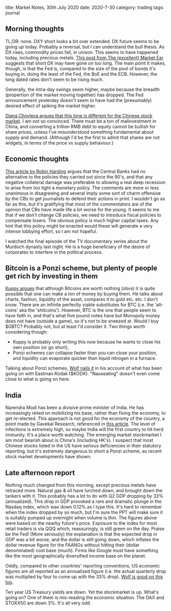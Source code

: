 title: Market Notes, 30th July 2020
date: 2020-7-30
category: trading
tags: journal

## Morning thoughts

TL;DR: none.
DXY short looks a bit over extended. DX future seems to be going up today. 
Probably a reversal, but I can understand the bull thesis.
As DX rises, commodity prices fall, in unison. This seems to have happened today, including precious metals.
[This post from The (excellent) Market Ear](https://themarketear.com/posts/cYOCwZL9dy) suggests that short DX may have gone on too long. 
The main point it makes, though, is that the Fed is, compared to the size of the pool of bonds it's buying in, doing the least of the Fed, the BoE and the ECB. However, the long dated rates don't seem to be rising much.

Generally, the intra-day swings seem higher, maybe because the breadth (propertion of the market moving together) has dropped.
The Fed announcement yesterday doesn't seem to have had the (presumably) desired effect of spiking the market higher.

[Diana Choyleva argues that this time is different for the Chinese stock market](https://www.ft.com/content/6cc1b28b-940c-4c7b-886d-a928d56b3efd). I am not so convinced.
There must be a ton of malinvestment in China, 
and converting a trillion RMB debt to equity cannot be bullish for share prices,
unless I've misunderstood something fundamental about supply and demand.
(Although I'd be the first to admit that shares are not widgets, in terms of the price vs supply behaviour.)


## Economic thoughts

[This article by Robin Harding](https://www.ft.com/content/b6ad9b99-d75f-4ef9-9a88-852ce0de5f6b) argues that the Central Banks had no alternative to the policies they carried out since the 90's, and that any negative collateral damage was preferable to allowing a real deep recession to arise from too tight a monetary policy.
The comments are more or less unanimous in disagreeing and several imply some sort of charm offensive by the CBs to get journalists to defend their actions in print. 
I wouldn't go as far as this, but it's gratifying that most of the commentators are of the opinion that CBs have made life a lot worse for the young.
It seems to me that if we don't change CB policies, we need to introduce fiscal policies to compensate losers. 
The obvious policy is much higher capital taxes.
Any hint that this policy might be enacted would these will generate a very intense lobbying effort, so I am not hopeful.

I watched the final episode of the TV documentary series about the Murdoch dynasty last night.
He is a huge beneficiary of the desire of corporates to interfere in the political process.

## Bitcoin is a Ponzi scheme, but plenty of people get rich by investing in them

[Kuppy argues](https://adventuresincapitalism.com/2020/07/28/my-favorite-ponzi-scheme/) that although Bitcoins are worth nothing (obvs) it is quite possible that one can make a ton of money by buying them. 
He talks about charts, fashion, liquidity of the asset, compares it to gold etc. etc.
I don't know. There are an infinite perfectly viable substitutes for BTC (i.e. the 'alt-coins' aka the 'shitcoins'). However, BTC is the one that people seem to have faith in, and that's what five pound notes have but Monopoly money does not have (outside a game), so it's not to be sneezed at.
Would I buy $GBTC? Probably not, but at least I'd consider it. 
Two things worth considering though:
* Kuppy is probably only writing this now because he wants to close his own position (or go short), 
* Ponzi schemes can collapse faster than you can close your position, and liquidity can evaporate quicker than liquid nitrogen in a furnace.

Talking about Ponzi schemes, [Wolf nails it](https://wolfstreet.com/2020/07/29/thezoohasgonenuts-kodak-after-crypto-scheme-in-2018-caused-its-stock-to-surge-300-before-recrashing-gets-trump-pump-worth-2190-before-recrashing/) in his account of what has been going on with Eastman Kodak ($KODK). "Nauseating" doesn't even come close to what is going on here.

## India

Narendra Modi has been a divisive prime minister of India. 
He has increasingly relied on mobilizing his base, rather than fixing the economy, to get re-elected.
This approach is not good for the economy of the country, a point made by Gavekal Research, referenced in [this article](https://www.forbes.com/sites/williampesek/2020/07/29/indias-covid-19-fallout-collides-with-a-shaky-economy/#72cae9123684).
The level of infections is extremely high, so maybe India will the first country to hit herd immunity.
It's a place worth watching.
The emerging market stockmarket I am most bearish about is China's (including HK's). 
I suspect that most Chinese stocks listed in the US have serious deficiencies in their statutory reporting,
but it's extremely dangerous to short a Ponzi scheme, as recent stock market developments have shown.

## Late afternoon report

Nothing much changed from this morning, except precious metals have retraced more.
Natural gas & oil have lurched down, and brought down the tankers with it. 
This probably has a lot to do with Q2 GDP dropping by 33% (annualized).
This drop in GDP provoked a rare and dramatic plunge in the Nasdaq index, which was down 0.12% as I type this.
It's hard to remember when the index dropped by so much, but I'm sure the PPT will make sure it is suitably pumped up overnight when volume is thin. 
The figures above were based on the nearby future's price. Exposure to the index for most retail traders is via QQQ which, reassuringly, is still green on the day. Praise be the Fed! 
(More seriously) the explanation is that the expected drop in GDP was a bit worse, and the dollar is still going down, which inflates the dollar revenue figure for the FAANGs without hitting their (dollar denominated) cost base (much). Firms like Google must have something like the most geographically diversified income base on the planet.

Oddly, compared to other countries' reporting conventions, US economic figures are all reported as an annualized figure (i.e. the actual quarterly drop was multiplied by four to come up with the 33% drop). [Wolf is good on this too](https://wolfstreet.com/2020/07/30/no-gdp-didnt-plunge-32-9-in-q2-it-plunged-a-still-terrible-9-5-time-to-kill-annual-rates/).

Ten year US Treasury yields are down. Yet the stockmarket is up. What's going on? One of them is mis-reading the economic situation. The DAX and STOXX50 are down 3%. It's all very odd. 


